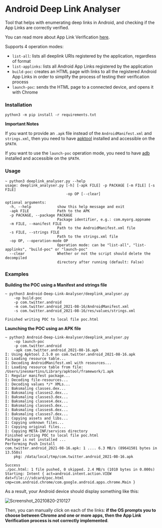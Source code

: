 # Android Deep Link Analyser

Tool that helps with enumerating deep links in Android, and checking if the App Links are correctly verified.

You can read more about App Link Verification [here](https://developer.android.com/training/app-links/verify-site-associations).

Supports 4 operation modes:

* `list-all`: lists all deeplink URIs registered by the application, regardless of format
* `list-applinks`: lists all Android App Links registered by the application
* `build-poc`: creates an HTML page with links to all the registered Android App Links in order to simplify the process of testing their verification process
* `launch-poc`: sends the HTML page to a connected device, and opens it with Chrome

### Installation

```
python3 -m pip install -r requirements.txt
```

**Important Notes**

If you want to provide an `.apk` file instead of the `AndroidManifest.xml` and `strings.xml`, then you need to have [apktool](https://ibotpeaches.github.io/Apktool/) installed and accessible on the `$PATH`.

If you want to use the `launch-poc` operation mode, you need to have [adb](https://developer.android.com/studio/command-line/adb) installed and accessible on the `$PATH`.

### Usage

```
~ python3 deeplink_analyser.py --help
usage: deeplink_analyser.py [-h] [-apk FILE] -p PACKAGE [-m FILE] [-s FILE]
                            -op OP [--clear]

optional arguments:
  -h, --help            show this help message and exit
  -apk FILE             Path to the APK
  -p PACKAGE, --package PACKAGE
                        Package identifier, e.g.: com.myorg.appname
  -m FILE, --manifest FILE
                        Path to the AndroidManifest.xml file
  -s FILE, --strings FILE
                        Path to the strings.xml file
  -op OP, --operation-mode OP
                        Operation mode: can be "list-all", "list-applinks", "build-poc" or "launch-poc"
  --clear               Whether or not the script should delete the decompiled
                        directory after running (default: False)
```

### Examples

**Building the POC using a Manifest and strings file**

```
~ python3 Android-Deep-Link-Analyser/deeplink_analyser.py 
	-op build-poc 
	-p com.twitter.android 
	-m com.twitter.android_2021-08-16/AndroidManifest.xml 
	-s com.twitter.android_2021-08-16/res/values/strings.xml 

Finished writing POC to local file poc.html
```

**Launching the POC using an APK file**

```
~ python3 Android-Deep-Link-Analyser/deeplink_analyser.py
    -op launch-poc
    -p com.twitter.android
    -apk com.twitter.android_2021-08-16.apk
I: Using Apktool 2.5.0 on com.twitter.android_2021-08-16.apk
I: Loading resource table...
I: Decoding AndroidManifest.xml with resources...
I: Loading resource table from file: /Users/inesmartins/Library/apktool/framework/1.apk
I: Regular manifest package...
I: Decoding file-resources...
I: Decoding values */* XMLs...
I: Baksmaling classes.dex...
I: Baksmaling classes2.dex...
I: Baksmaling classes3.dex...
I: Baksmaling classes4.dex...
I: Baksmaling classes5.dex...
I: Baksmaling classes6.dex...
I: Baksmaling classes7.dex...
I: Copying assets and libs...
I: Copying unknown files...
I: Copying original files...
I: Copying META-INF/services directory
Finished writing POC to local file poc.html
Package is not installed ...
Performing Push Install
com.twitter.android_2021-08-16.apk: 1 .... 6.3 MB/s (89641501 bytes in 13.558s)
	pkg: /data/local/tmp/com.twitter.android_2021-08-16.apk

Success
./poc.html: 1 file pushed, 0 skipped. 2.4 MB/s (1010 bytes in 0.000s)
Starting: Intent { act=android.intent.action.VIEW dat=file:///sdcard/poc.html cmp=com.android.chrome/com.google.android.apps.chrome.Main }
```

As a result, your Android device should display something like this:

![Screenshot_20210820-210127](https://user-images.githubusercontent.com/39055313/130288058-625056b5-c569-4597-b852-c911de1d4704.png)

Then, you can manually click on each of the links: **if the OS prompts you to choose between Chrome and one or more apps, then the App Link Verification process is not correctly implemented**.
